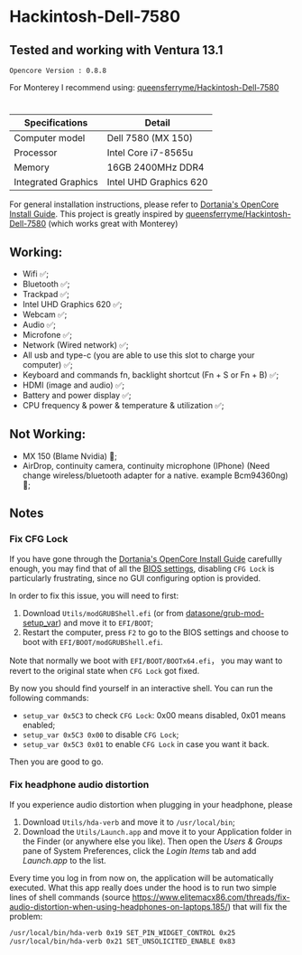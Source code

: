 # Hackintosh-Dell-7580

## Tested and working with Ventura 13.1

`Opencore Version : 0.8.8`

For Monterey I recommend using: [queensferryme/Hackintosh-Dell-7580](https://github.com/queensferryme/Hackintosh-Dell-7580)
#

| Specifications | Detail                                           |
| ------------------- | ------------------------------------------- |
| Computer model      | Dell 7580 (MX 150)                          |
| Processor           | Intel Core i7-8565u                         |
| Memory              | 16GB 2400MHz DDR4                           |
| Integrated Graphics | Intel UHD Graphics 620                      |

For general installation instructions, please refer to [Dortania's OpenCore Install Guide](https://dortania.github.io/OpenCore-Install-Guide/). This project is greatly inspired by [queensferryme/Hackintosh-Dell-7580](https://github.com/queensferryme/Hackintosh-Dell-7580) (which works great with Monterey)

## Working:

- Wifi ✅;
- Bluetooth ✅;
- Trackpad ✅;
- Intel UHD Graphics 620 ✅;
- Webcam ✅;
- Audio ✅;
- Microfone ✅;
- Network (Wired network) ✅;
- All usb and type-c (you are able to use this slot to charge your computer) ✅;
- Keyboard and commands fn, backlight shortcut (Fn + S or Fn + B) ✅;
- HDMI (image and audio) ✅;
- Battery and power display ✅;
- CPU frequency & power & temperature & utilization ✅;

## Not Working:
- MX 150 (Blame Nvidia) 🚫;
- AirDrop, continuity camera, continuity microphone (IPhone) (Need change wireless/bluetooth adapter for a native. example Bcm94360ng) 🚫;

## Notes

### Fix CFG Lock

If you have gone through the [Dortania's OpenCore Install Guide](https://dortania.github.io/OpenCore-Install-Guide/) carefullly enough, you may find that of all the [BIOS settings](https://dortania.github.io/OpenCore-Install-Guide/config-laptop.plist/coffee-lake.html#intel-bios-settings), disabling `CFG Lock` is particularly frustrating, since no GUI configuring option is provided.

In order to fix this issue, you will need to first:

1. Download `Utils/modGRUBShell.efi` (or from [datasone/grub-mod-setup_var](https://github.com/datasone/grub-mod-setup_var/releases/grub-mod-setup_var)) and move it to `EFI/BOOT`;
2. Restart the computer, press `F2` to go to the BIOS settings and choose to boot with `EFI/BOOT/modGRUBShell.efi`.

Note that normally we boot with `EFI/BOOT/BOOTx64.efi`， you may want to revert to the original state when `CFG Lock` got fixed.

By now you should find yourself in an interactive shell. You can run the following commands:

- `setup_var 0x5C3` to check `CFG Lock`: 0x00 means disabled, 0x01 means enabled;
- `setup_var 0x5C3 0x00` to disable `CFG Lock`;
- `setup_var 0x5C3 0x01` to enable  `CFG Lock` in case you want it back.

Then you are good to go.

### Fix headphone audio distortion

If you experience audio distortion when plugging in your headphone, please

1. Download `Utils/hda-verb` and move it to `/usr/local/bin`;
2. Download the `Utils/Launch.app` and move it to your Application folder in the Finder (or anywhere else you like). Then open the *Users & Groups* pane of System Preferences, click the *Login Items* tab and add *Launch.app* to the list.

Every time you log in from now on, the application will be automatically executed. What this app really does under the hood is to run two simple lines of shell commands (source https://www.elitemacx86.com/threads/fix-audio-distortion-when-using-headphones-on-laptops.185/) that will fix the problem:

```bash
/usr/local/bin/hda-verb 0x19 SET_PIN_WIDGET_CONTROL 0x25
/usr/local/bin/hda-verb 0x21 SET_UNSOLICITED_ENABLE 0x83
```

